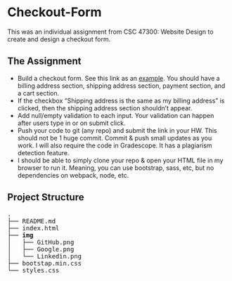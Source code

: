 # Checkout-Form
This was an individual assignment from CSC 47300: Website Design to create and design a checkout form.

## The Assignment
- Build a checkout form. See this link as an [example](https://getbootstrap.com/docs/4.0/examples/checkout/). You should have a billing address section, shipping address section, payment section, and a cart section.
- If the checkbox “Shipping address is the same as my billing address” is clicked, then the shipping address section shouldn’t appear.
- Add null/empty validation to each input. Your validation can happen after users type in or on submit click.
- Push your code to git (any repo) and submit the link in your HW. This should not be 1 huge commit. Commit & push small updates as you work. I will also require the code in Gradescope. It has a plagiarism detection feature.
- I should be able to simply clone your repo & open your HTML file in my browser to run it. Meaning, you can use bootstrap, sass, etc, but no dependencies on webpack, node, etc.

## Project Structure
<pre>
.
├── README.md
├── index.html
├── <strong>img</strong>
│   ├── GitHub.png
│   ├── Google.png
│   └── Linkedin.png
├── bootstap.min.css
└── styles.css

</pre>

